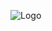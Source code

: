 ![Logo](https://github.com/delhijug/jugdelhi.org/blob/master/wp-content/assets/JUGLogoFullCropped.png)